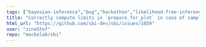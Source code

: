 ```yaml
---
tags: ["bayesian-inference","bug","hackathon","likelihood-free-inference","machine-learning","parameter-estimation","pytorch","simulation-based-inference"]
title: "Correctly compute limits in `prepare_for_plot` in case of samples with inf value"
html_url: "https://github.com/sbi-dev/sbi/issues/1059"
user: "zinaStef"
repo: "mackelab/sbi"
---
```


